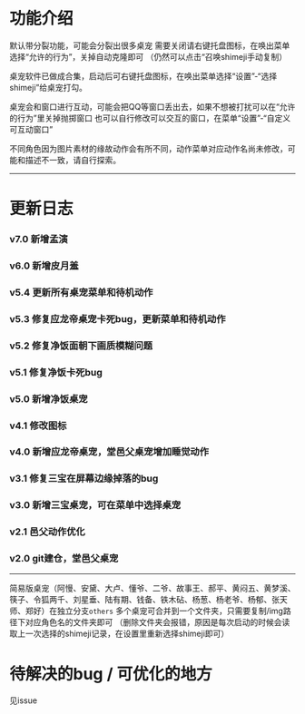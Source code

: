 # 功能介绍

默认带分裂功能，可能会分裂出很多桌宠
需要关闭请右键托盘图标，在唤出菜单选择“允许的行为”，关掉自动克隆即可
（仍然可以点击“召唤shimeji手动复制）


桌宠软件已做成合集，启动后可右键托盘图标，在唤出菜单选择“设置”-“选择shimeji”给桌宠打勾。


桌宠会和窗口进行互动，可能会把QQ等窗口丢出去，如果不想被打扰可以在“允许的行为”里关掉抛掷窗口
也可以自行修改可以交互的窗口，在菜单“设置”-“自定义可互动窗口”


不同角色因为图片素材的缘故动作会有所不同，动作菜单对应动作名尚未修改，可能和描述不一致，请自行探索。


--------------------

# 更新日志

### v7.0 新增孟演

### v6.0 新增皮月羞

### v5.4 更新所有桌宠菜单和待机动作

### v5.3 修复应龙帝桌宠卡死bug，更新菜单和待机动作

### v5.2 修复净饭面朝下画质模糊问题

### v5.1 修复净饭卡死bug

### v5.0 新增净饭桌宠

### v4.1 修改图标

### v4.0 新增应龙帝桌宠，堂邑父桌宠增加睡觉动作

### v3.1 修复三宝在屏幕边缘掉落的bug

### v3.0 新增三宝桌宠，可在菜单中选择桌宠

### v2.1 邑父动作优化

### v2.0 git建仓，堂邑父桌宠

--------------------

简易版桌宠（阿慢、安黛、大卢、懂爷、二爷、故事王、郝平、黄闷五、黄梦溪、筷子、令狐两千、刘星垂、陆有期、钱备、铁木砧、杨葱、杨老爷、杨郁、张天师、郑好）在独立分支`others`
多个桌宠可合并到一个文件夹，只需要复制/img路径下对应角色名的文件夹即可
（删除文件夹会报错，原因是每次启动的时候会读取上一次选择的shimeji记录，在设置里重新选择shimeji即可）

# 待解决的bug / 可优化的地方

见issue